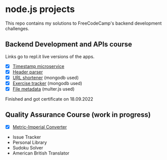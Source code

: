 # node.js projects
This repo contains my solutions to FreeCodeCamp's backend development challenges.

## Backend Development and APIs course
Links go to repl.it live versions of the apps.
- [x] [Timestamp microservice](https://nodejs-project-timestamp.pulchnymamut.repl.co/)
- [x] [Header parser](https://boilerplate-project-headerparser.pulchnymamut.repl.co/)
- [x] [URL shortener](https://nodejs-project-urlshortener.pulchnymamut.repl.co) (mongodb used)
- [x] [Exercise tracker](https://nodejs-project-exercisetracker.pulchnymamut.repl.co/) (mongodb used)
- [x] [File metadata](https://nodejs-project-filemetadata.pulchnymamut.repl.co/) (multer.js used)

Finished and got certificate on 18.09.2022

## Quality Assurance Course (work in progress)
- [x] [Metric-Imperial Converter](https://boilerplate-project-metricimpconverter.pulchnymamut.repl.co)
- Issue Tracker
- Personal Library
- Sudoku Solver
- American British Translator
